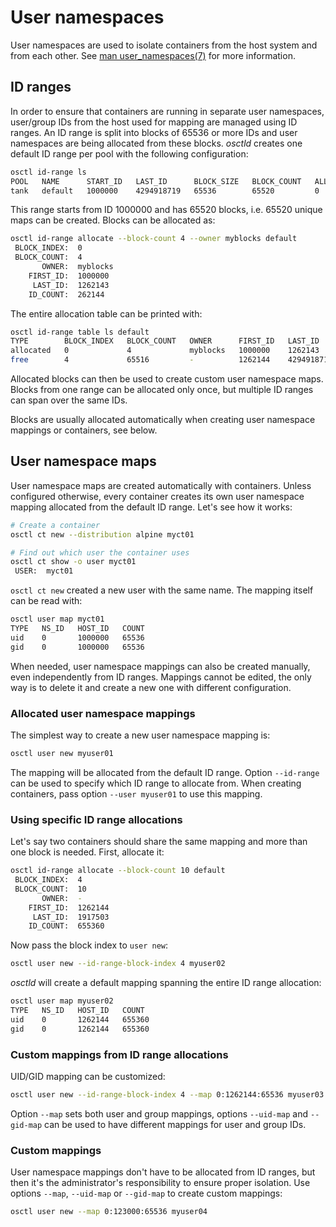 # User namespaces
User namespaces are used to isolate containers from the host system and from
each other. See
[man user\_namespaces(7)](https://man7.org/linux/man-pages/man7/user_namespaces.7.html)
for more information.

## ID ranges
In order to ensure that containers are running in separate user namespaces,
user/group IDs from the host used for mapping are managed using ID ranges.
An ID range is split into blocks of 65536 or more IDs and user namespaces
are being allocated from these blocks. *osctld* creates one default ID range
per pool with the following configuration:

```bash
osctl id-range ls
POOL   NAME      START_ID   LAST_ID      BLOCK_SIZE   BLOCK_COUNT   ALLOCATED   FREE
tank   default   1000000    4294918719   65536        65520         0          65520
```

This range starts from ID 1000000 and has 65520 blocks, i.e. 65520 unique maps
can be created. Blocks can be allocated as:

```bash
osctl id-range allocate --block-count 4 --owner myblocks default
 BLOCK_INDEX:  0
 BLOCK_COUNT:  4
       OWNER:  myblocks
    FIRST_ID:  1000000
     LAST_ID:  1262143
    ID_COUNT:  262144
```

The entire allocation table can be printed with:

```bash
osctl id-range table ls default
TYPE        BLOCK_INDEX   BLOCK_COUNT   OWNER      FIRST_ID   LAST_ID      ID_COUNT
allocated   0             4             myblocks   1000000    1262143      262144
free        4             65516         -          1262144    4294918719   4293656576
```

Allocated blocks can then be used to create custom user namespace maps. Blocks
from one range can be allocated only once, but multiple ID ranges can span over
the same IDs.

Blocks are usually allocated automatically when creating user namespace
mappings or containers, see below.

## User namespace maps
User namespace maps are created automatically with containers. Unless configured
otherwise, every container creates its own user namespace mapping allocated from
the default ID range. Let's see how it works:

```bash
# Create a container
osctl ct new --distribution alpine myct01

# Find out which user the container uses
osctl ct show -o user myct01
 USER:  myct01
```

`osctl ct new` created a new user with the same name. The mapping itself can be
read with:

```bash
osctl user map myct01
TYPE   NS_ID   HOST_ID   COUNT
uid    0       1000000   65536
gid    0       1000000   65536

```

When needed, user namespace mappings can also be created manually, even
independently from ID ranges. Mappings cannot be edited, the only way is to
delete it and create a new one with different configuration.

### Allocated user namespace mappings
The simplest way to create a new user namespace mapping is:

```bash
osctl user new myuser01
```

The mapping will be allocated from the default ID range. Option `--id-range`
can be used to specify which ID range to allocate from. When creating containers,
pass option `--user myuser01` to use this mapping.

### Using specific ID range allocations
Let's say two containers should share the same mapping and more than one block
is needed. First, allocate it:

```bash
osctl id-range allocate --block-count 10 default
 BLOCK_INDEX:  4
 BLOCK_COUNT:  10
       OWNER:  -
    FIRST_ID:  1262144
     LAST_ID:  1917503
    ID_COUNT:  655360
```

Now pass the block index to `user new`:

```bash
osctl user new --id-range-block-index 4 myuser02
```

*osctld* will create a default mapping spanning the entire ID range allocation:

```bash
osctl user map myuser02
TYPE   NS_ID   HOST_ID   COUNT
uid    0       1262144   655360
gid    0       1262144   655360
```

### Custom mappings from ID range allocations
UID/GID mapping can be customized:

```bash
osctl user new --id-range-block-index 4 --map 0:1262144:65536 myuser03
```

Option `--map` sets both user and group mappings, options `--uid-map`
and `--gid-map` can be used to have different mappings for user and group IDs.

### Custom mappings
User namespace mappings don't have to be allocated from ID ranges, but then
it's the administrator's responsibility to ensure proper isolation. Use
options `--map`, `--uid-map` or `--gid-map` to create custom mappings:

```bash
osctl user new --map 0:123000:65536 myuser04
```
